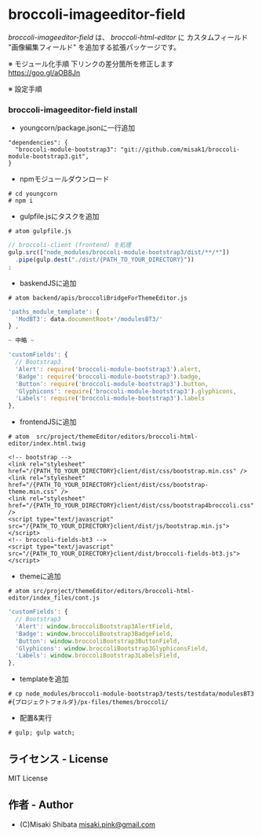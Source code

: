 # broccoli-imageeditor-field

_broccoli-imageeditor-field_ は、 _broccoli-html-editor_ に カスタムフィールド "画像編集フィールド" を追加する拡張パッケージです。

※ モジュール化手順
下リンクの差分箇所を修正します  
https://goo.gl/aOB8Jn

※ 設定手順
### broccoli-imageeditor-field install
- youngcorn/package.jsonに一行追加
```
"dependencies": {
  "broccoli-module-bootstrap3": "git://github.com/misak1/broccoli-module-bootstrap3.git",
}
```
- npmモジュールダウンロード
```
# cd youngcorn
# npm i
```

- gulpfile.jsにタスクを追加
```
# atom gulpfile.js
```
```js
// broccoli-client (frontend) を処理
gulp.src(["node_modules/broccoli-module-bootstrap3/dist/**/*"])
  .pipe(gulp.dest("./dist/{PATH_TO_YOUR_DIRECTORY}"))
;
```

- baskendJSに追加  
```
# atom backend/apis/broccoliBridgeForThemeEditor.js
```
```js
'paths_module_template': {
  'ModBT3': data.documentRoot+'/modulesBT3/'
} ,

~ 中略 ~

'customFields': {
  // Bootstrap3
  'Alert': require('broccoli-module-bootstrap3').alert,
  'Badge': require('broccoli-module-bootstrap3').badge,
  'Button': require('broccoli-module-bootstrap3').button,
  'Glyphicons': require('broccoli-module-bootstrap3').glyphicons,
  'Labels': require('broccoli-module-bootstrap3').labels
},
```

- frontendJSに追加  
```
# atom  src/project/themeEditor/editors/broccoli-html-editor/index.html.twig
```
```js&css
<!-- bootstrap -->
<link rel="stylesheet" href="/{PATH_TO_YOUR_DIRECTORY}client/dist/css/bootstrap.min.css" />
<link rel="stylesheet" href="/{PATH_TO_YOUR_DIRECTORY}client/dist/css/bootstrap-theme.min.css" />
<link rel="stylesheet" href="/{PATH_TO_YOUR_DIRECTORY}client/dist/css/bootstrap4broccoli.css" />
<script type="text/javascript" src="/{PATH_TO_YOUR_DIRECTORY}client/dist/js/bootstrap.min.js"></script>
<!-- broccoli-fields-bt3 -->
<script type="text/javascript" src="/{PATH_TO_YOUR_DIRECTORY}client/dist/broccoli-fields-bt3.js"></script>
```

- themeに追加  
```
# atom src/project/themeEditor/editors/broccoli-html-editor/index_files/cont.js
```
```js
'customFields': {
  // Bootstrap3
  'Alert': window.broccoliBootstrap3AlertField,
  'Badge': window.broccoliBootstrap3BadgeField,
  'Button': window.broccoliBootstrap3ButtonField,
  'Glyphicons': window.broccoliBootstrap3GlyphiconsField,
  'Labels': window.broccoliBootstrap3LabelsField,
},
```

- templateを追加
```
# cp node_modules/broccoli-module-bootstrap3/tests/testdata/modulesBT3 #{プロジェクトフォルダ}/px-files/themes/broccoli/
```

- 配置&実行
```
# gulp; gulp watch;
```

## ライセンス - License

MIT License


## 作者 - Author

- (C)Misaki Shibata <misaki.pink@gmail.com>
